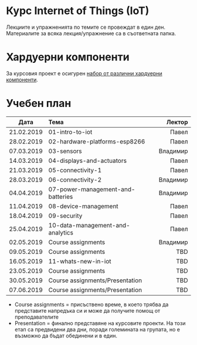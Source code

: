 # Курс Internet of Things (IoT)

Лекциите и упражненията по темите се провеждат в един ден. Материалите за всяка лекция/упражнение са в съответната папка.


# Хардуерни компоненти
За курсовия проект е осигурен [набор от различни хардуерни компоненти](https://bit.ly/2HvPD2o).

# Учебен план

| Дата          | Тема                                  | Лектор            |
| ------------- |:------------------------------------- | -----------------:|
| 21.02.2019    | 01-intro-to-iot                       | Павел             |
| 28.02.2019    | 02-hardware-platforms-esp8266         | Павел             |
| 07.03.2019    | 03-sensors                            | Владимир          |
| 14.03.2019    | 04-displays-and-actuators             | Павел             |
| 21.03.2019    | 05-connectivity-1                     | Павел             |
| 28.03.2019    | 06-connectivity-2                     | Владимир          |
| 04.04.2019    | 07-power-management-and-batteries     | Владимир          |
| 11.04.2019    | 08-device-management                  | Павел             |
| 18.04.2019    | 09-security                           | Павел             |
| 25.04.2019    | 10-data-management-and-analytics      | Павел             |
| 02.05.2019    | Course assignments                    | Владимир          |
| 09.05.2019    | Course assignments                    | TBD               |
| 16.05.2019    | 11-whats-new-in-iot                   | TBD               |
| 23.05.2019    | Course assignments                    | TBD               |
| 30.05.2019    | Course assignments/Presentation       | TBD               |
| 07.06.2019    | Course assignments/Presentation       | TBD               |

* Course assignments = присъствено време, в което трябва да представите напредъка си и може да получите помощ от преподавателите
* Presentation = финално представяне на курсовите проекти. На този етап са предвидени два дни, поради големината на групата, но е възможно да бъдат обединени и в един.


